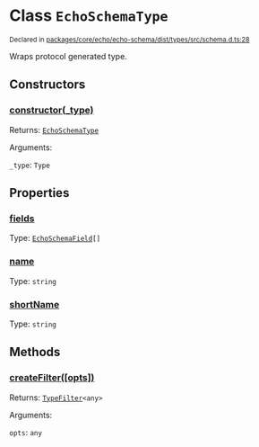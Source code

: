 # Class `EchoSchemaType`
<sub>Declared in [packages/core/echo/echo-schema/dist/types/src/schema.d.ts:28]()</sub>


Wraps protocol generated type.

## Constructors
### [constructor(_type)]()


Returns: <code>[EchoSchemaType](/api/@dxos/client/classes/EchoSchemaType)</code>

Arguments: 

`_type`: <code>Type</code>

## Properties
### [fields]()
Type: <code>[EchoSchemaField](/api/@dxos/client/types/EchoSchemaField)[]</code>
### [name]()
Type: <code>string</code>
### [shortName]()
Type: <code>string</code>

## Methods
### [createFilter(\[opts\])]()


Returns: <code>[TypeFilter](/api/@dxos/client/types/TypeFilter)&lt;any&gt;</code>

Arguments: 

`opts`: <code>any</code>